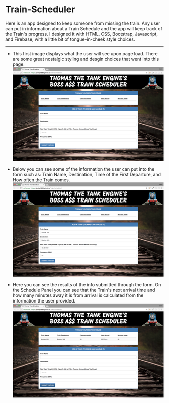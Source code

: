 # Train-Scheduler
Here is an app designed to keep someone from missing the train. Any user can put in information about a Train Schedule and the app will keep track of the Train's progress. I designed it with HTML, CSS, Bootstrap, Javascript, and Firebase, with a little bit of tongue-in-cheek style choices.

---

- This first image displays what the user will see upon page load. There are some great nostalgic styling and desgin choices that went into this page.
![INTRO](assets/images/read_me/intro.png)

- Below you can see some of the information the user can put into the form such as: Train Name, Destination, Time of the First Departure, and How often the Train comes.
![BOSTON FORM](assets/images/read_me/boston-form.png)

- Here you can see the results of the info submitted through the form. On the Schedule Panel you can see that the Train's next arrival time and how many minutes away it is from arrival is calculated from the information the user provided.
![BOSTON RESULTS](assets/images/read_me/boston-results.png)
